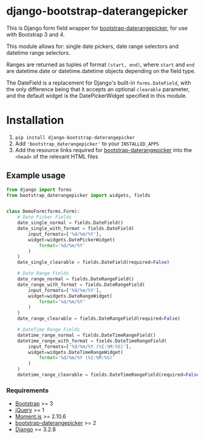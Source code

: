 # django-bootstrap-daterangepicker

This is Django form field wrapper for [bootstrap-daterangepicker](http://www.daterangepicker.com/), for use with Bootstrap 3 and 4.

This module allows for: single date pickers, date range selectors and datetime range selectors.

Ranges are returned as tuples of format `(start, end)`, where `start` and `end` are datetime.date or datetime.datetime objects depending on the field type.

The DateField is a replacement for Django's built-in `forms.DateField`, with the only difference being that it accepts an optional `clearable` parameter, and the default widget is the DatePickerWidget specified in this module.

# Installation

1. `pip install django-bootstrap-daterangepicker`
2. Add `'bootstrap_daterangepicker'` to your `INSTALLED_APPS`
3. Add the resource links required for [bootstrap-daterangepicker](http://www.daterangepicker.com/) into the `<head>` of the relevant HTML files

## Example usage

```python
from django import forms
from bootstrap_daterangepicker import widgets, fields


class DemoForm(forms.Form):
    # Date Picker Fields
    date_single_normal = fields.DateField()
    date_single_with_format = fields.DateField(
        input_formats=['%d/%m/%Y'],
        widget=widgets.DatePickerWidget(
            format='%d/%m/%Y'
        )
    )
    date_single_clearable = fields.DateField(required=False)

    # Date Range Fields
    date_range_normal = fields.DateRangeField()
    date_range_with_format = fields.DateRangeField(
        input_formats=['%d/%m/%Y'],
        widget=widgets.DateRangeWidget(
            format='%d/%m/%Y'
        )
    )
    date_range_clearable = fields.DateRangeField(required=False)

    # DateTime Range Fields
    datetime_range_normal = fields.DateTimeRangeField()
    datetime_range_with_format = fields.DateTimeRangeField(
        input_formats=['%d/%m/%Y (%I:%M:%S)'],
        widget=widgets.DateTimeRangeWidget(
            format='%d/%m/%Y (%I:%M:%S)'
        )
    )
    datetime_range_clearable = fields.DateTimeRangeField(required=False)
```

### Requirements

- [Bootstrap](http://getbootstrap.com/) >= 3
- [jQuery](http://www.jquery.com/) >= 1
- [Moment.js](http://momentjs.com/) >= 2.10.6
- [bootstrap-daterangepicker](http://www.daterangepicker.com/) >= 2
- [Django](https://www.djangoproject.com/) >= 3.2.8
